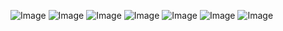 ![Image](../blob/master/README/download.png?raw=true)
![Image](../blob/master/README/download(1).png?raw=true)
![Image](../blob/master/README/download(2).png?raw=true)
![Image](../blob/master/README/download(3).png?raw=true)
![Image](../blob/master/README/download(4).png?raw=true)
![Image](../blob/master/README/download(5).png?raw=true)
![Image](../blob/master/README/download(6).png?raw=true)
